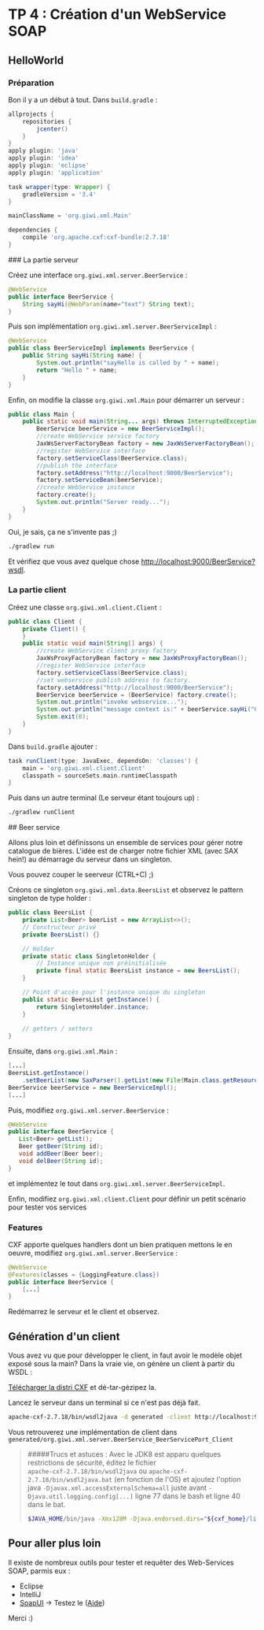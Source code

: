 # TP 4 : Création d'un WebService SOAP

## HelloWorld

### Préparation

Bon il y a un début à tout. Dans `build.gradle` : 

```groovy
allprojects {
    repositories {
        jcenter()
    }
}
apply plugin: 'java'
apply plugin: 'idea'
apply plugin: 'eclipse'
apply plugin: 'application'

task wrapper(type: Wrapper) {
    gradleVersion = '3.4'
}

mainClassName = 'org.giwi.xml.Main'

dependencies {
    compile 'org.apache.cxf:cxf-bundle:2.7.18'
}
```

### La partie serveur

Créez une interface `org.giwi.xml.server.BeerService` :

```java
@WebService
public interface BeerService {
    String sayHi(@WebParam(name="text") String text);
}
```

Puis son implémentation `org.giwi.xml.server.BeerServiceImpl` :

```java
@WebService
public class BeerServiceImpl implements BeerService {
    public String sayHi(String name) {
        System.out.println("sayHello is called by " + name);
        return "Hello " + name;
    }
}
```

Enfin, on modifie la classe `org.giwi.xml.Main` pour démarrer un serveur :

```java
public class Main {
    public static void main(String... args) throws InterruptedException {
        BeerService beerService = new BeerServiceImpl();
        //create WebService service factory
        JaxWsServerFactoryBean factory = new JaxWsServerFactoryBean();
        //register WebService interface
        factory.setServiceClass(BeerService.class);
        //publish the interface
        factory.setAddress("http://localhost:9000/BeerService");
        factory.setServiceBean(beerService);
        //create WebService instance
        factory.create();
        System.out.println("Server ready...");
    }
}
```

Oui, je sais, ça ne s'invente pas ;)

```bash
./gradlew run
```

Et vérifiez que vous avez quelque chose [http://localhost:9000/BeerService?wsdl](http://localhost:9000/BeerService?wsdl).

### La partie client

Créez une classe `org.giwi.xml.client.Client` :

```java
public class Client {
    private Client() {
    }
    public static void main(String[] args) {
        //create WebService client proxy factory
        JaxWsProxyFactoryBean factory = new JaxWsProxyFactoryBean();
        //register WebService interface
        factory.setServiceClass(BeerService.class);
        //set webservice publish address to factory.
        factory.setAddress("http://localhost:9000/BeerService");
        BeerService beerService = (BeerService) factory.create();
        System.out.println("invoke webservice...");
        System.out.println("message context is:" + beerService.sayHi("Gilbert"));
        System.exit(0);
    }
}
```

Dans `build.gradle` ajouter : 

```groovy
task runClient(type: JavaExec, dependsOn: 'classes') {
    main = 'org.giwi.xml.client.Client'
    classpath = sourceSets.main.runtimeClasspath
}
```

Puis dans un autre terminal (Le serveur étant toujours up) :

```bash
./gradlew runClient
```

## Beer service

Allons plus loin et définissons un ensemble de services pour gérer notre catalogue de bières.
L'idée est de charger notre fichier XML (avec SAX hein!) au démarrage du serveur dans un singleton.

Vous pouvez couper le seerveur (CTRL+C) ;)

Créons ce singleton `org.giwi.xml.data.BeersList` et observez le pattern singleton de type holder :

```java
public class BeersList {
    private List<Beer> beerList = new ArrayList<>();
    // Constructeur privé
    private BeersList() {}

    // Holder
    private static class SingletonHolder {
        // Instance unique non préinitialisée
        private final static BeersList instance = new BeersList();
    }

    // Point d'accès pour l'instance unique du singleton
    public static BeersList getInstance() {
        return SingletonHolder.instance;
    }
    
    // getters / setters
}
```

Ensuite, dans `org.giwi.xml.Main` :

```java
[...]
BeersList.getInstance()
    .setBeerList(new SaxParser().getList(new File(Main.class.getResource("/beers.xml").toURI())));
BeerService beerService = new BeerServiceImpl();
[...]
```

Puis, modifiez `org.giwi.xml.server.BeerService` :

```java
@WebService
public interface BeerService {
   List<Beer> getList();
   Beer getBeer(String id);
   void addBeer(Beer beer);
   void delBeer(String id);
}
```

et implémentez le tout dans `org.giwi.xml.server.BeerServiceImpl`.

Enfin, modifiez `org.giwi.xml.client.Client` pour définir un petit scénario pour tester vos services

### Features

CXF apporte quelques handlers dont un bien pratiquen mettons le en oeuvre, modifiez `org.giwi.xml.server.BeerService` : 
 
```java
@WebService
@Features(classes = {LoggingFeature.class})
public interface BeerService {
    [...]
}
```

Redémarrez le serveur et le client et observez.

## Génération d'un client

Vous avez vu que pour développer le client, in faut avoir le modèle objet exposé sous la main?
Dans la vraie vie, on génère un client à partir du WSDL : 

[Télécharger la distri CXF](http://apache.mediamirrors.org/cxf/2.7.18/apache-cxf-2.7.18.tar.gz) et dé-tar-gézipez la.

Lancez le serveur dans un terminal si ce n'est pas déjà fait.

```bash
apache-cxf-2.7.18/bin/wsdl2java -d generated -client http://localhost:9000/BeerService?wsdl
```

Vous retrouverez une implémentation de client dans `generated/org.giwi.xml.server.BeerService_BeerServicePort_Client`

> #####Trucs et astuces : 
> Avec le JDK8 est apparu quelques restrictions de sécurité, éditez le fichier  
> `apache-cxf-2.7.18/bin/wsdl2java` ou `apache-cxf-2.7.18/bin/wsdl2java.bat` (en fonction de l'OS)
> et ajoutez l'option java `-Djavax.xml.accessExternalSchema=all` juste avant `-Djava.util.logging.config[...]`
> ligne 77 dans le bash et ligne 40 dans le bat.
>
> ```bash
> $JAVA_HOME/bin/java -Xmx128M -Djava.endorsed.dirs="${cxf_home}/lib/endorsed" -cp "${cxf_classpath}" -Djavax.xml.accessExternalSchema=all -Djava.util.logging.config.file=$log_config org.apache.cxf.tools.wsdlto.WSDLToJava "$@"
> ```

## Pour aller plus loin

Il existe de nombreux outils pour tester et requêter des Web-Services SOAP, parmis eux :
 
- Eclipse
- IntelliJ
- [SoapUI](https://www.soapui.org/) -> Testez le ([Aide](https://www.soapui.org/soap-and-wsdl/getting-started.html))

Merci :)